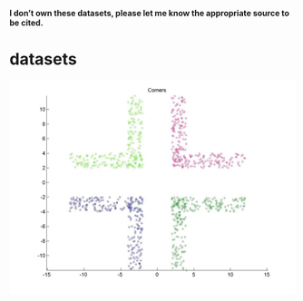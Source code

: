 **I don’t own these datasets, please let me know the appropriate source to be cited.**

# datasets

![alt text](https://raw.githubusercontent.com/vdevmcitylp/datasets/master/Images/Corners.jpg)
